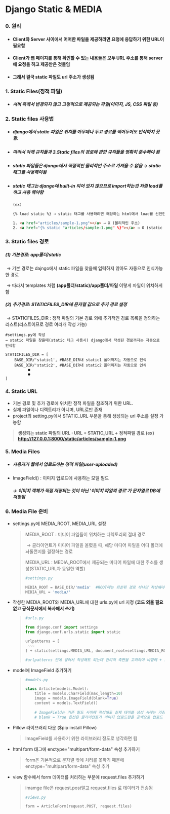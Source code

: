 # Django Static & MEDIA

### 0. 원리

- #### Client와 Server 사이에서 어떠한 파일을 제공하려면 요청에 응답하기 위한 URL이 필요함

- #### Client가 웹 페이지를 통해 확인할 수 있는 내용들은 모두 URL 주소를 통해 server에 요청을 하고 제공받은 것들임

- #### 그래서 결국 static 파일도 url 주소가 생성됨

  

### 1. Static Files(정적 파일)

- ##### 서버 측에서 변경되지 않고 고정적으로 제공되는 파일(이미지, JS, CSS 파일 등)

  

### 2. Static files 사용법

- ##### django에서 static 파일은 위치를 아무데나 두고 경로를 적어두어도 인식하지 못함.

- ##### 따라서 아래 규칙들과 3.Static files의 경로에 관한 규칙들을 명확히 준수해야 됨

- ##### static 파일들은 django에서 직접적인 물리적인 주소로 가져올 수 없음 → static 태그를 사용해야됨

- ##### static 태그는 django에 built-in 되어 있지 않으므로 import하는것 처럼 load를 하고 사용 해야함

  ```html
  (ex)
  
  {% load static %} → static 태그를 사용하려면 해당하는 html에서 load를 선언한 후에 사용해야 함
  
  1. <a href="articles/sample-1.png"></a> → X (물리적인 주소)
  2. <a href="{% static "articles/sample-1.png" %}"></a> → O (static 태그)
  ```



### 3. Static files 경로

##### 	(1) 기본경로: app폴더/static 

​		→ 기본 경로는 dajngo에서 static 파일을 찾을때 입력하지 않아도 자동으로 인식가능한 경로

​		→ 따라서 templates 처럼 **(app폴더/static)/app폴더/파일** 이렇게 파일이 위치하게 함

##### 	(2) 추가경로: STATICFILES_DIR에 문자열 값으로 추가 경로 설정

​		→  STATICFILES_DIR : 정적 파일의 기본 경로 외에 추가적인 경로 목록을 정의하는 리스트(리스트이므로 경로 여러개 작성 가능)

```
#settings.py에 작성
→ static 파일을 찾을때(static 테그 사용시) django에서 작성된 경로까지는 자동으로 인식함

STATICFILES_DIR = [
	BASE_DIR/'static1', #BASE_DIR내 static1 폴더까지는 자동으로 인식
	BASE_DIR/'static2', #BASE_DIR내 static2 폴더까지는 자동으로 인식
		  ●
		  ●
]
```



### 4. Static URL

- 기본 경로 및 추가 경로에 위치한 정적 파일을 참조하기 위한 URL. 
- 실제 파일이나 디렉토리가 아니며, URL로만 존재
- project의 setting.py에서 STATIC_URL 부분을 통해 생성되는 url 주소를 설정 가능함

> **생성되는 static 파일의 URL : URL + STATIC_URL + 정적파일 경로**
> 	**(ex) http://127.0.0.1:8000/static/articles/sample-1.png** 



### 5. Media Files

- ##### 사용자가 웹에서 업로드하는 정적 파일(user-uploaded)

- ImageField() : 이미지 업로드에 사용하는 모델 필드 

  ##### → 이미지 객체가 직접 저장되는 것이 아닌 '이미지 파일의 경로'가 문자열로 DB에 저장됨



### 6. Media File 준비

- settings.py에 MEDIA_ROOT, MEDIA_URL 설정

  > MEDIA_ROOT : 미디어 파일들이 위치하는 디렉토리의 절대 경로
  >
  > ​				→ 클라이언트가 미디어 파일을 올렸을 때, 해당 미디어 파일을 어디 폴더에 놔둘껀지를 결정하는 경로 
  >
  > MEDIA_URL : MEDIA_ROOT에서 제공되는 미디어 파일에 대한 주소를 생성(STATIC_URL과 동일한 역할)
  >
  > ```python
  > #settings.py
  > 
  > MEDIA_ROOT = BASE_DIR/'media'  #ROOT에는 최상위 경로 하나만 작성해야함, 다른 경로가 있을경우 공식문서 참조
  > MEDIA_URL = 'media/'
  > ```
  >
  > 

- 작성한 MEDIA_ROOT와 MEDIA_URL에 대한 urls.py에 url  지정 **(코드 외울 필요 없고 공식문서에서 복사해서 쓰기)**

  > ```python
  > #urls.py
  > 
  > from django.conf import settings
  > from django.conf.urls.static import static
  > 
  > urlpatterns = [
  >  ~~~
  > ] + static(settings.MEDIA_URL, document_root=settings.MEDIA_ROOT)
  > 
  > #urlpatterns 안에 넣어서 작성해도 되는데 관리적 측면을 고려하여 바깥에 + 로 작성하는걸 권장함
  > ```

- model에 ImageField 추가하기

  > ```python
  > #models.py
  > 
  > class Article(models.Model):
  > 	title = models.CharField(max_length=10)
  >     image = models.ImageField(blank=True)
  > 	content = models.TextField()
  >     
  >     # ImageField는 기존 필드 사이에 작성해도 실제 테이블 생성 시에는 가장 우측(뒤)에 추가됨
  >     # blank = True 옵션은 클라이언트가 이미지 업로드란을 공백으로 업로드 해도 괜찮다는 옵션
  > ```

- Pillow 라이브러리 다운 ($pip install Pillow)

  > ImageField를 사용하기 위한 라이브러리 정도로 생각하면 됨

- html form 태그에 enctype="multipart/form-data" 속성 추가하기

  > form은 기본적으로 문자열 밖에 처리를 못하기 때문에 enctype="multipart/form-data" 속성 추가

- view 함수에서 form 데이터를 처리하는 부분에 request.files 추가하기

  > imamge file은 request.post말고 request.files 로 데이터가 전송됨
  >
  > ```python
  > #views.py
  > 
  > form = ArticleForm(request.POST, request.files)
  > ```
  >
  > 
